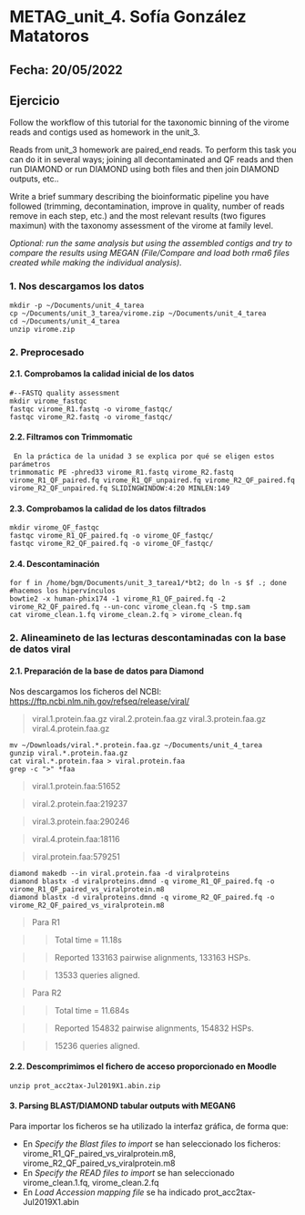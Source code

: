 # METAG_unit_4. Sofía González Matatoros
## Fecha: 20/05/2022
## Ejercicio

Follow the workflow of this tutorial for the taxonomic binning of the virome reads and contigs used as homework in the unit_3.

Reads from unit_3 homework are paired_end reads. To perform this task you can do it in several ways; joining all decontaminated and QF reads and then run DIAMOND or run DIAMOND using both files and then join DIAMOND outputs, etc..

Write a brief summary describing the bioinformatic pipeline you have followed (trimming, decontamination, improve in quality, number of reads remove in each step, etc.) and the most relevant results (two figures maximun) with the taxonomy assessment of the virome at family level.

*Optional: run the same analysis but using the assembled contigs and try to compare the results using MEGAN (File/Compare and load both rma6 files created while making the individual analysis).*

### 1. Nos descargamos los datos
```
mkdir -p ~/Documents/unit_4_tarea
cp ~/Documents/unit_3_tarea/virome.zip ~/Documents/unit_4_tarea
cd ~/Documents/unit_4_tarea
unzip virome.zip
```

### 2. Preprocesado
#### 2.1. Comprobamos la calidad inicial de los datos
```
#--FASTQ quality assessment
mkdir virome_fastqc
fastqc virome_R1.fastq -o virome_fastqc/
fastqc virome_R2.fastq -o virome_fastqc/
```
#### 2.2. Filtramos con Trimmomatic
```
 En la práctica de la unidad 3 se explica por qué se eligen estos parámetros
trimmomatic PE -phred33 virome_R1.fastq virome_R2.fastq virome_R1_QF_paired.fq virome_R1_QF_unpaired.fq virome_R2_QF_paired.fq virome_R2_QF_unpaired.fq SLIDINGWINDOW:4:20 MINLEN:149
```
#### 2.3. Comprobamos la calidad de los datos filtrados
```
mkdir virome_QF_fastqc
fastqc virome_R1_QF_paired.fq -o virome_QF_fastqc/
fastqc virome_R2_QF_paired.fq -o virome_QF_fastqc/
```
#### 2.4. Descontaminación
```
for f in /home/bgm/Documents/unit_3_tarea1/*bt2; do ln -s $f .; done #hacemos los hipervínculos
bowtie2 -x human-phix174 -1 virome_R1_QF_paired.fq -2 virome_R2_QF_paired.fq --un-conc virome_clean.fq -S tmp.sam
cat virome_clean.1.fq virome_clean.2.fq > virome_clean.fq
```
### 2. Alineamineto de las lecturas descontaminadas con la base de datos viral
#### 2.1. Preparación de la base de datos para Diamond
Nos descargamos los ficheros del NCBI: https://ftp.ncbi.nlm.nih.gov/refseq/release/viral/

> viral.1.protein.faa.gz
> viral.2.protein.faa.gz
> viral.3.protein.faa.gz
> viral.4.protein.faa.gz

```
mv ~/Downloads/viral.*.protein.faa.gz ~/Documents/unit_4_tarea
gunzip viral.*.protein.faa.gz
cat viral.*.protein.faa > viral.protein.faa
grep -c ">" *faa
```
> viral.1.protein.faa:51652

> viral.2.protein.faa:219237

> viral.3.protein.faa:290246

> viral.4.protein.faa:18116

> viral.protein.faa:579251

```
diamond makedb --in viral.protein.faa -d viralproteins
diamond blastx -d viralproteins.dmnd -q virome_R1_QF_paired.fq -o virome_R1_QF_paired_vs_viralprotein.m8
diamond blastx -d viralproteins.dmnd -q virome_R2_QF_paired.fq -o virome_R2_QF_paired_vs_viralprotein.m8
```
> Para R1

>> Total time = 11.18s

>> Reported 133163 pairwise alignments, 133163 HSPs.

>> 13533 queries aligned.

> Para R2

>> Total time = 11.684s

>> Reported 154832 pairwise alignments, 154832 HSPs.

>> 15236 queries aligned.

#### 2.2. Descomprimimos el fichero de acceso proporcionado en Moodle
```
unzip prot_acc2tax-Jul2019X1.abin.zip
```
#### 3. Parsing BLAST/DIAMOND tabular outputs with MEGAN6
Para importar los ficheros se ha utilizado la interfaz gráfica, de forma que:
- En *Specify the Blast files to import* se han seleccionado los ficheros: virome_R1_QF_paired_vs_viralprotein.m8, virome_R2_QF_paired_vs_viralprotein.m8
- En *Specify the READ files to import* se han seleccionado virome_clean.1.fq, virome_clean.2.fq
- En *Load Accession mapping file* se ha indicado prot_acc2tax-Jul2019X1.abin
